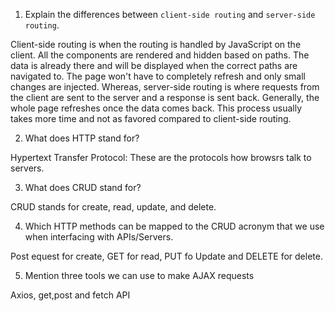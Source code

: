 1.  Explain the differences between `client-side routing` and `server-side routing`.

Client-side routing is when the routing is handled by JavaScript on the client. All the components are rendered and hidden based on paths. The data is already there and will be displayed when the correct paths are navigated to. The page won't have to completely refresh and only small changes are injected.
Whereas, server-side routing is where requests from the client are sent to the server and a response is sent back. Generally, the whole page refreshes once the data comes back. This process usually takes more time and not as favored compared to client-side routing.

2.  What does HTTP stand for?

Hypertext Transfer Protocol: These are the protocols how browsrs talk to servers.

3.  What does CRUD stand for?

CRUD stands for create, read, update, and delete.

4.  Which HTTP methods can be mapped to the CRUD acronym that we use when interfacing with APIs/Servers.

Post equest for create, GET for read, PUT fo Update and DELETE for delete.

5.  Mention three tools we can use to make AJAX requests

Axios, get,post and fetch API
